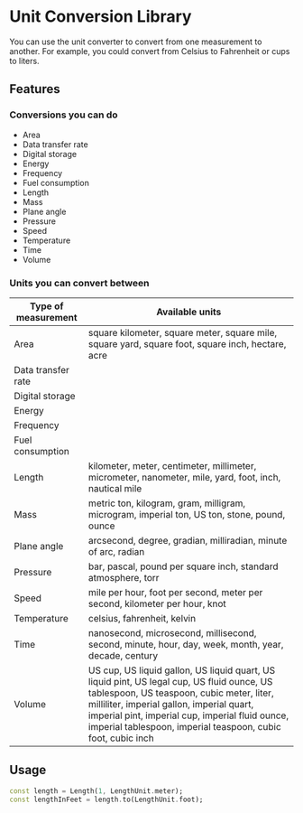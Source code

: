 # Unit Conversion Library

You can use the unit converter to convert from one measurement to another. For example, you could convert from Celsius to Fahrenheit or cups to liters.

## Features

### Conversions you can do

- Area
- Data transfer rate
- Digital storage
- Energy
- Frequency
- Fuel consumption
- Length
- Mass
- Plane angle
- Pressure
- Speed
- Temperature
- Time
- Volume

### Units you can convert between

| Type of measurement | Available units                                                                                                                                                                                                                                                                                         |
|---------------------|---------------------------------------------------------------------------------------------------------------------------------------------------------------------------------------------------------------------------------------------------------------------------------------------------------|
| Area                | square kilometer, square meter, square mile, square yard, square foot, square inch, hectare, acre                                                                                                                                                                                                       |
| Data transfer rate  |                                                                                                                                                                                                                                                                                                         | 
| Digital storage     |                                                                                                                                                                                                                                                                                                         | 
| Energy              |                                                                                                                                                                                                                                                                                                         | 
| Frequency           |                                                                                                                                                                                                                                                                                                         | 
| Fuel consumption    |                                                                                                                                                                                                                                                                                                         | 
| Length              | kilometer, meter, centimeter, millimeter, micrometer, nanometer, mile, yard, foot, inch, nautical mile                                                                                                                                                                                                  | 
| Mass                | metric ton, kilogram, gram, milligram, microgram, imperial ton, US ton, stone, pound, ounce                                                                                                                                                                                                             | 
| Plane angle         | arcsecond, degree, gradian, milliradian, minute of arc, radian                                                                                                                                                                                                                                          | 
| Pressure            | bar, pascal, pound per square inch, standard atmosphere, torr                                                                                                                                                                                                                                           | 
| Speed               | mile per hour, foot per second, meter per second, kilometer per hour, knot                                                                                                                                                                                                                              | 
| Temperature         | celsius, fahrenheit, kelvin                                                                                                                                                                                                                                                                             | 
| Time                | nanosecond, microsecond, millisecond, second, minute, hour, day, week, month, year, decade, century                                                                                                                                                                                                     | 
| Volume              | US cup, US liquid gallon, US liquid quart, US liquid pint, US legal cup, US fluid ounce, US tablespoon, US teaspoon, cubic meter, liter, milliliter, imperial gallon, imperial quart, imperial pint, imperial cup, imperial fluid ounce, imperial tablespoon, imperial teaspoon, cubic foot, cubic inch | 

## Usage

```dart
const length = Length(1, LengthUnit.meter);
const lengthInFeet = length.to(LengthUnit.foot);
```
